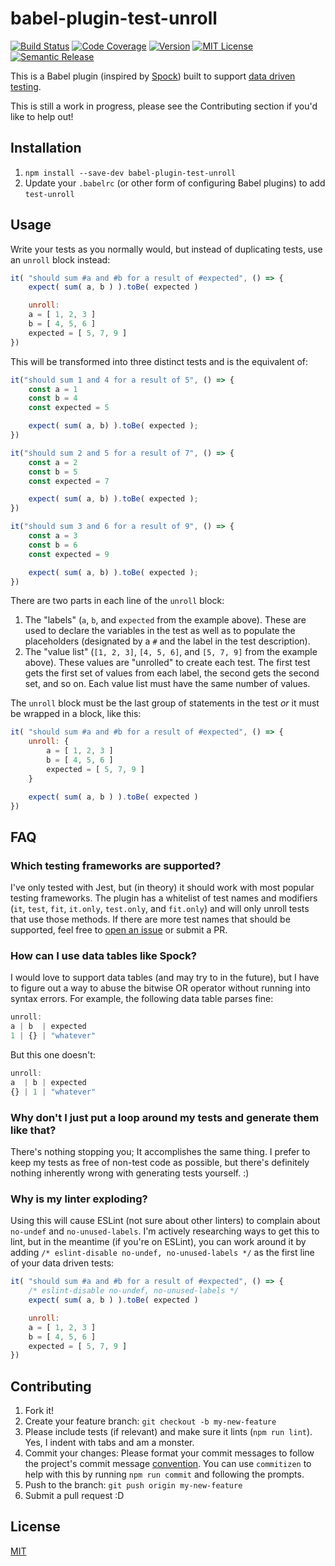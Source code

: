 # babel-plugin-test-unroll

[![Build Status][build-badge]][build]
[![Code Coverage][coverage-badge]][coverage]
[![Version][version-badge]][package]
[![MIT License][license-badge]][LICENSE]
[![Semantic Release][semantic-release-badge]][semantic-release]

This is a Babel plugin (inspired by [Spock](http://spockframework.org/spock/docs/1.1-rc-2/data_driven_testing.html)) built to support [data driven testing](https://en.wikipedia.org/wiki/Data-driven_testing).

This is still a work in progress, please see the Contributing section if you'd like to help out!

## Installation

1. `npm install --save-dev babel-plugin-test-unroll`
2. Update your `.babelrc` (or other form of configuring Babel plugins) to add `test-unroll`

## Usage

Write your tests as you normally would, but instead of duplicating tests, use an `unroll` block instead:

```js
it( "should sum #a and #b for a result of #expected", () => {
	expect( sum( a, b ) ).toBe( expected )

	unroll:
	a = [ 1, 2, 3 ]
	b = [ 4, 5, 6 ]
	expected = [ 5, 7, 9 ]
})
```

This will be transformed into three distinct tests and is the equivalent of:

```js
it("should sum 1 and 4 for a result of 5", () => {
	const a = 1
	const b = 4
	const expected = 5

	expect( sum( a, b) ).toBe( expected );
})

it("should sum 2 and 5 for a result of 7", () => {
	const a = 2
	const b = 5
	const expected = 7

	expect( sum( a, b) ).toBe( expected );
})

it("should sum 3 and 6 for a result of 9", () => {
	const a = 3
	const b = 6
	const expected = 9

	expect( sum( a, b) ).toBe( expected );
})
```

There are two parts in each line of the `unroll` block:

1. The "labels" (`a`, `b`, and `expected` from the example above). These are used to declare the variables in the test as well as to populate the placeholders (designated by a `#` and the label in the test description).
2. The "value list" (`[1, 2, 3]`, `[4, 5, 6]`, and `[5, 7, 9]` from the example above). These values are "unrolled" to create each test. The first test gets the first set of values from each label, the second gets the second set, and so on. Each value list must have the same number of values.

The `unroll` block must be the last group of statements in the test *or* it must be wrapped in a block, like this:

```js
it( "should sum #a and #b for a result of #expected", () => {
	unroll: {
		a = [ 1, 2, 3 ]
		b = [ 4, 5, 6 ]
		expected = [ 5, 7, 9 ]
	}

	expect( sum( a, b ) ).toBe( expected )
})

```

## FAQ

### Which testing frameworks are supported?

I've only tested with Jest, but (in theory) it should work with most popular testing frameworks. The plugin has a whitelist of test names and modifiers (`it`, `test`, `fit`, `it.only`, `test.only`, and `fit.only`) and will only unroll tests that use those methods. If there are more test names that should be supported, feel free to [open an issue](https://github.com/s992/babel-plugin-test-unroll/issues) or submit a PR.

### How can I use data tables like Spock?

I would love to support data tables (and may try to in the future), but I have to figure out a way to abuse the bitwise OR operator without running into syntax errors. For example, the following data table parses fine:

```js
unroll:
a | b  | expected
1 | {} | "whatever"
```

But this one doesn't:

```js
unroll:
a  | b | expected
{} | 1 | "whatever"
```

### Why don't I just put a loop around my tests and generate them like that?

There's nothing stopping you; It accomplishes the same thing. I prefer to keep my tests as free of non-test code as possible, but there's definitely nothing inherently wrong with generating tests yourself. :)

### Why is my linter exploding?

Using this will cause ESLint (not sure about other linters) to complain about `no-undef` and `no-unused-labels`. I'm actively researching ways to get this to lint, but in the meantime (if you're on ESLint), you can work around it by adding `/* eslint-disable no-undef, no-unused-labels */` as the first line of your data driven tests:

```js
it( "should sum #a and #b for a result of #expected", () => {
	/* eslint-disable no-undef, no-unused-labels */
	expect( sum( a, b ) ).toBe( expected )

	unroll:
	a = [ 1, 2, 3 ]
	b = [ 4, 5, 6 ]
	expected = [ 5, 7, 9 ]
})
```

## Contributing

1. Fork it!
2. Create your feature branch: `git checkout -b my-new-feature`
3. Please include tests (if relevant) and make sure it lints (`npm run lint`). Yes, I indent with tabs and am a monster.
4. Commit your changes: Please format your commit messages to follow the project's commit message [convention](https://github.com/conventional-changelog/conventional-changelog-angular/blob/ed32559941719a130bb0327f886d6a32a8cbc2ba/convention.md). You can use `commitizen` to help with this by running `npm run commit` and following the prompts.
5. Push to the branch: `git push origin my-new-feature`
6. Submit a pull request :D

## License

[MIT][license]


[build]: https://travis-ci.org/s992/babel-plugin-test-unroll
[build-badge]: https://img.shields.io/travis/s992/babel-plugin-test-unroll.svg?style=flat-square
[coverage]: https://codecov.io/gh/s992/babel-plugin-test-unroll
[coverage-badge]: https://img.shields.io/codecov/c/github/s992/babel-plugin-test-unroll.svg?style=flat-square
[license]: https://github.com/s992/babel-plugin-test-unroll/blob/master/LICENSE
[license-badge]: https://img.shields.io/github/license/s992/babel-plugin-test-unroll.svg?style=flat-square
[package]: https://www.npmjs.com/package/babel-plugin-test-unroll
[semantic-release]: https://github.com/semantic-release/semantic-release
[semantic-release-badge]: https://img.shields.io/badge/%20%20%F0%9F%93%A6%F0%9F%9A%80-semantic--release-e10079.svg?style=flat-square
[version-badge]: https://img.shields.io/npm/v/babel-plugin-test-unroll.svg
